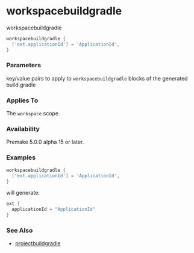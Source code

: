 
# workspacebuildgradle #

workspacebuildgradle

```Lua
workspacebuildgradle {
  ['ext.applicationId'] = 'ApplicationId',
}
```

### Parameters ###

key/value pairs to apply to `workspacebuildgradle` blocks of the generated build.gradle

### Applies To ###

The `workspace` scope.

### Availability ###

Premake 5.0.0 alpha 15 or later.

### Examples ###

```Lua
workspacebuildgradle {
  ['ext.applicationId'] = 'ApplicationId',
}
```

will generate:

```groovy
ext {
  applicationId = "ApplicationId"
}
```

### See Also ###

* [projectbuildgradle](projectbuildgradle.md)
